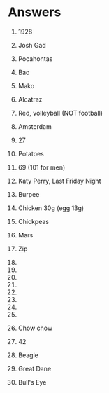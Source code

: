 
# Answers

1. 1928
2. Josh Gad
3. Pocahontas
4. Bao
5. Mako

6. Alcatraz
7. Red, volleyball (NOT football)
8. Amsterdam
9. 27
10. Potatoes

11. 69 (101 for men)
12. Katy Perry, Last Friday Night
13. Burpee
14. Chicken 30g (egg 13g)
15. Chickpeas

16. Mars
17. Zip
18.
19.
20.

21.
22.
23.
24.
25.

26. Chow chow
27. 42
28. Beagle
29. Great Dane
30. Bull's Eye

